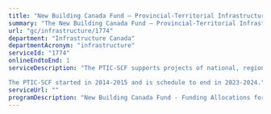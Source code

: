 ```yaml
---
title: "New Building Canada Fund – Provincial-Territorial Infrastructure Component – Small Communities Fund (PTIC-SCF)"
summary: "The New Building Canada Fund – Provincial-Territorial Infrastructure Component – Small Communities Fund (PTIC-SCF) service from Infrastructure Canada is available end-to-end online, according to the GC Service Inventory."
url: "gc/infrastructure/1774"
department: "Infrastructure Canada"
departmentAcronym: "infrastructure"
serviceId: "1774"
onlineEndtoEnd: 1
serviceDescription: "The PTIC-SCF supports projects of national, regional and local significance that contribute to economic growth, a clean environment and stronger communities. Projects will allow people and goods to move more freely, increase the potential for innovation and economic development, and help to improve the environment and support stronger, safer communities.

The PTIC-SCF started in 2014-2015 and is schedule to end in 2023-2024."
serviceUrl: ""
programDescription: "New Building Canada Fund - Funding Allocations for Provinces and Territories"
---
```

